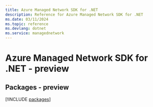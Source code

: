 ```yaml
---
title: Azure Managed Network SDK for .NET
description: Reference for Azure Managed Network SDK for .NET
ms.date: 03/11/2024
ms.topic: reference
ms.devlang: dotnet
ms.service: managednetwork
---
```

# Azure Managed Network SDK for .NET - preview
## Packages - preview
[!INCLUDE [packages](managed-network-index.md)]